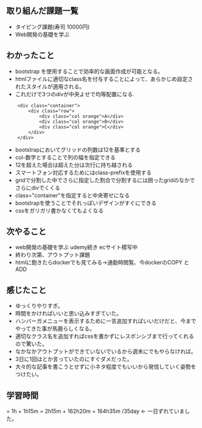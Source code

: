 ## 取り組んだ課題一覧
- タイピング課題(寿司 10000円)
- Web開発の基礎を学ぶ
## わかったこと
- bootstrap を使用することで効率的な画面作成が可能となる。
- htmlファイルに適切なclass名を付与することによって、あらかじめ設定されたスタイルが適用される。
- これだけで3つのdivが中央よせで均等配置になる.
```
    <div class="container">
        <div class="row">
            <div class="col orange">A</div>
            <div class="col orange">B</div>
            <div class="col orange">C</div>
        </div>
    </div>
```
- bootstrapにおいてグリッドの列数は12を基準とする
- col-数字とすることで列の幅を指定できる
- 12を超えた場合は超えた分は次行に持ち越される
- スマートフォン対応するためにはclass-prefixを使用する
- gridで分割した中でさらに指定した割合で分割するには囲ったgridのなかでさらにdivでくくる
- class="container"を指定すると中央寄せになる
- bootstrapを使うことでそれっぽいデザインがすぐにできる
- cssをガリガリ書かなくてもよくなる
## 次やること
- web開発の基礎を学ぶ udemy続き ecサイト模写中
- 終わり次第、アウトプット課題
- htmlに飽きたらdockerでも見てみる->通勤時閲覧、今dockerのCOPY と ADD
## 感じたこと
- ゆっくりやりすぎ。
- 時間をかければいいと思い込みすぎていた。
- ハンバーガメニューを表示するために一言追加すればいいだけだと、今までやってきた事が馬鹿らしくなる。 
- 適切なクラス名を追加すればcssを書かずにレスポンシブまで行ってくれるので驚いた。
- なかなかアウトプットができていないでいるから週末にでもやらなければ。
- 3日に1回はとか言っていたのにすぐダメだった。
- 大々的な記事を書こうとせずに小ネタ程度でもいいから発信していく姿勢をつけたい。
## 学習時間
= 1h + 1h15m 
= 2h15m + 162h20m 
= 164h35m /35day <- 一日ずれていました。
